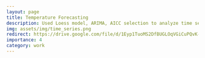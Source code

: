```yaml
---
layout: page
title: Temperature Forecasting
description: Used Loess model, ARIMA, AICC selection to analyze time series data.
img: assets/img/time_series.png
redirect: https://drive.google.com/file/d/1Eyp1TuoMS2DfBUGLOqVGiCuPQvK-3cyr/view?usp=sharing
importance: 4
category: work
---
```


